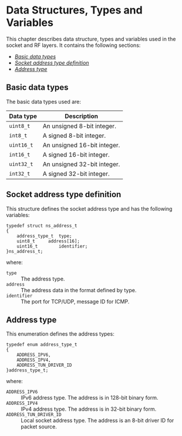 Data Structures, Types and Variables
====================================

This chapter describes data structure, types and variables used in the socket and RF layers. It contains the following sections:

- [_Basic data types_](#basic-data-types)
- [_Socket address type definition_](#socket-address-type-definition)
- [_Address type_](#address-type)

## Basic data types

The basic data types used are:

Data type|Description
---------|-----------
`uint8_t`|An unsigned 8-bit integer.
`int8_t`|A signed 8-bit integer.
`uint16_t`|An unsigned 16-bit integer.
`int16_t`|A signed 16-bit integer.
`uint32_t`|An unsigned 32-bit integer.
`int32_t`|A signed 32-bit integer.

## Socket address type definition

This structure defines the socket address type and has the following variables:

```
typedef struct ns_address_t
{
    address_type_t	type;
    uint8_t		address[16];
    uint16_t		identifier;
}ns_address_t;
```

where:

<dl>
<dt><code>type</code></dt>
<dd>The address type.</dd>

<dt><code>address</code></dt>
<dd>The address data in the format defined by type.</dd>

<dt><code>identifier</code></dt>
<dd>The port for TCP/UDP, message ID for ICMP.</dd>
</dl>


## Address type

This enumeration defines the address types:

```
typedef enum address_type_t
{
	ADDRESS_IPV6,
	ADDRESS_IPV4,
	ADDRESS_TUN_DRIVER_ID
}address_type_t;
```

where:

<dl>
<dt><code>ADDRESS_IPV6</code></dt>
<dd>IPv6 address type. The address is in 128-bit binary form.</dd>

<dt><code>ADDRESS_IPV4</code></dt>
<dd>IPv4 address type. The address is in 32-bit binary form.</dd>

<dt><code>ADDRESS_TUN_DRIVER_ID</code></dt>
<dd>Local socket address type. The address is an 8-bit driver ID for packet source.</dd>
</dl>
